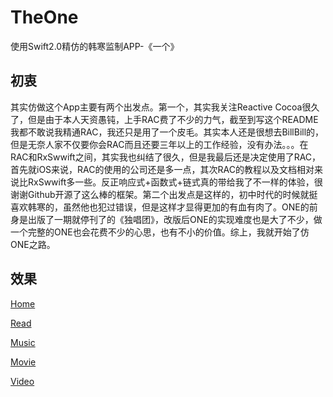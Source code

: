 # TheOne
使用Swift2.0精仿的韩寒监制APP-《一个》

## 初衷

其实仿做这个App主要有两个出发点。第一个，其实我关注Reactive Cocoa很久了，但是由于本人天资愚钝，上手RAC费了不少的力气，截至到写这个README我都不敢说我精通RAC，我还只是用了一个皮毛。其实本人还是很想去BillBill的，但是无奈人家不仅要你会RAC而且还要三年以上的工作经验，没有办法。。。在RAC和RxSwwift之间，其实我也纠结了很久，但是我最后还是决定使用了RAC，首先就iOS来说，RAC的使用的公司还是多一点，其次RAC的教程以及文档相对来说比RxSwwift多一些。反正响应式+函数式+链式真的带给我了不一样的体验，很谢谢Github开源了这么棒的框架。第二个出发点是这样的，初中时代的时候就挺喜欢韩寒的，虽然他也犯过错误，但是这样才显得更加的有血有肉了。ONE的前身是出版了一期就停刊了的《独唱团》，改版后ONE的实现难度也是大了不少，做一个完整的ONE也会花费不少的心思，也有不小的价值。综上，我就开始了仿ONE之路。

## 效果

[Home](https://github.com/Maru-zhang/TheOne/blob/master/Screenshot/01.gif)

[Read](https://github.com/Maru-zhang/TheOne/blob/master/Screenshot/02.gif)

[Music](https://github.com/Maru-zhang/TheOne/blob/master/Screenshot/03.gif)

[Movie](https://github.com/Maru-zhang/TheOne/blob/master/Screenshot/04.gif)

[Video](https://github.com/Maru-zhang/TheOne/blob/master/Screenshot/05.gif)
